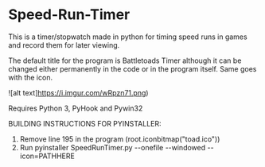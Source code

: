 # Speed-Run-Timer

This is a timer/stopwatch made in python for timing speed runs in games and record them for later viewing.

The default title for the program is Battletoads Timer although it can be changed either permanently in the code or in the program itself. Same goes with the icon.

![alt text]https://i.imgur.com/wRpzn71.png)

Requires Python 3, PyHook and Pywin32

BUILDING INSTRUCTIONS FOR PYINSTALLER:

1. Remove line 195 in the program (root.iconbitmap("toad.ico"))
2. Run pyinstaller SpeedRunTimer.py --onefile --windowed --icon=PATHHERE
